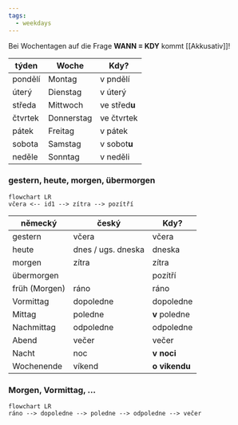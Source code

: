 ```yaml
---
tags:
  - weekdays
---
```

Bei Wochentagen auf die Frage **WANN = KDY** kommt [[Akkusativ]]!

| **týden**   | **Woche**    | **Kdy?** |
| ------- | ---------- | --- |
| pondělí | Montag     | v pndělí |
| úterý   | Dienstag   | v úterý |
| středa  | Mittwoch   | ve střed**u** |
| čtvrtek | Donnerstag | ve čtvrtek |
| pátek   | Freitag    | v pátek |
| sobota  | Samstag    | v sobot**u** |
| neděle  | Sonntag    | v neděli |


### gestern, heute, morgen, übermorgen
```mermaid
flowchart LR
včera <-- id1 --> zítra --> pozítří
```

| německý | český     | **Kdy?** |
| ------- | ---------- | --- |
| gestern      | včera             | včera | 
| heute        | dnes / ugs. dneska| dneska |
| morgen       | zítra             | zítra |
| übermorgen | | pozítří           | pozítří |
| früh (Morgen)| ráno              | ráno |
| Vormittag    | dopoledne         | dopoledne |
| Mittag       | poledne           | **v** poledne |
| Nachmittag   | odpoledne         | odpoledne |
| Abend        | večer             | večer |
| Nacht        | noc               | **v noci** |
| Wochenende   | víkend            | **o vikendu** |


### Morgen, Vormittag, ...
```mermaid
flowchart LR
ráno --> dopoledne --> poledne --> odpoledne --> večer
```

